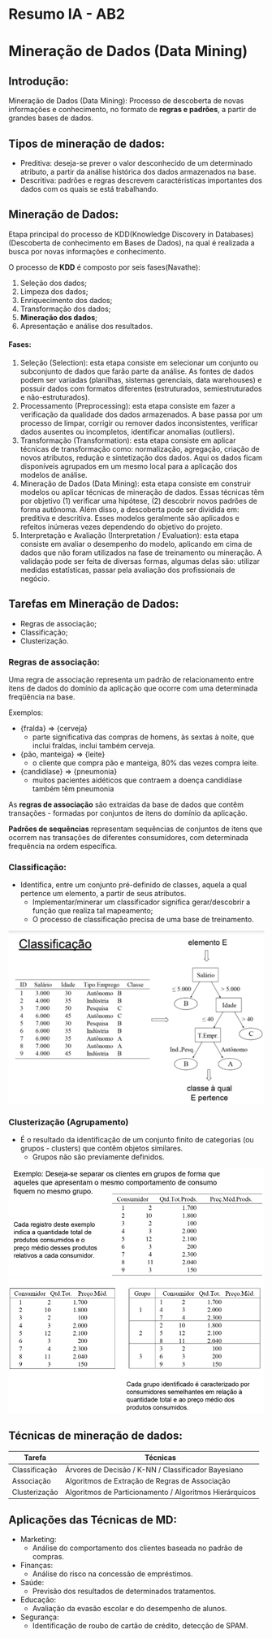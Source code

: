 # Resumo IA - AB2
# Mineração de Dados (Data Mining)

## Introdução:
Mineração de Dados (Data Mining): Processo de descoberta de novas informações
e conhecimento, no formato de **regras e padrões**, a partir de grandes bases de dados.

## Tipos de mineração de dados:
* Preditiva: deseja-se prever o valor desconhecido de um determinado atributo, a partir da análise histórica dos dados armazenados na base.
* Descritiva: padrões e regras descrevem caractéristicas importantes dos dados com os quais se está trabalhando.

## Mineração de Dados: 
Etapa principal do processo de KDD(Knowledge Discovery in Databases)(Descoberta de conhecimento em Bases de Dados), na qual é realizada a busca por novas informações e conhecimento.

O processo de **KDD** é composto por seis fases(Navathe):
1. Seleção dos dados;
2. Limpeza dos dados;
3. Enriquecimento dos dados;
4. Transformação dos dados;
5. **Mineração dos dados**;
6. Apresentação e análise dos resultados.

#### Fases:
1. Seleção (Selection): esta etapa consiste em selecionar um conjunto ou subconjunto de dados que farão parte da análise. As fontes de dados podem ser variadas (planilhas, sistemas gerenciais, data warehouses) e possuir dados com formatos diferentes (estruturados, semiestruturados e não-estruturados).
2. Processamento (Preprocessing): esta etapa consiste em fazer a verificação da qualidade dos dados armazenados. A base passa por um processo de limpar, corrigir ou remover dados inconsistentes, verificar dados ausentes ou incompletos, identificar anomalias (outliers).
3. Transformação (Transformation): esta etapa consiste em aplicar técnicas de transformação como: normalização, agregação, criação de novos atributos, redução e sintetização dos dados. Aqui os dados ficam disponíveis agrupados em um mesmo local para a aplicação dos modelos de análise.
4. Mineração de Dados (Data Mining): esta etapa consiste em construir modelos ou aplicar técnicas de mineração de dados. Essas técnicas têm por objetivo (1) verificar uma hipótese, (2) descobrir novos padrões de forma autônoma. Além disso, a descoberta pode ser dividida em: preditiva e descritiva. Esses modelos geralmente são aplicados e refeitos inúmeras vezes dependendo do objetivo do projeto.
5. Interpretação e Avaliação (Interpretation / Evaluation): esta etapa consiste em avaliar o desempenho do modelo, aplicando em cima de dados que não foram utilizados na fase de treinamento ou mineração. A validação pode ser feita de diversas formas, algumas delas são: utilizar medidas estatísticas, passar pela avaliação dos profissionais de negócio.

## Tarefas em Mineração de Dados:
* Regras de associação;
* Classificação;
* Clusterização.

### Regras de associação:
Uma regra de associação representa um padrão de relacionamento entre itens de dados do domínio da aplicação que ocorre com uma determinada freqüência na base.

Exemplos: 
* {fralda} => {cerveja}
  * parte significativa das compras de homens, às sextas à noite, que inclui fraldas, inclui também cerveja.
* {pão, manteiga} => {leite}
  * o cliente que compra pão e manteiga, 80% das vezes compra leite.
* {candidíase} => {pneumonia}
  * muitos pacientes aidéticos que contraem a doença candidíase também têm pneumonia

As **regras de associação** são extraidas da base de dados que contêm transações - formadas por conjuntos de itens do domínio da aplicação.

**Padrões de sequências** representam sequências de conjuntos de itens que ocorrem nas transações de diferentes consumidores, com determinada frequência na ordem específica.

### Classificação:
* Identifica, entre um conjunto pré-definido de classes, aquela a qual pertence um elemento, a partir de seus atributos.
    * Implementar/minerar um classificador significa gerar/descobrir a função que realiza tal mapeamento;
    * O processo de classificação precisa de uma base de treinamento.

![Classificação](classificação.png)

### Clusterização (Agrupamento)
* É o resultado da identificação de um conjunto finito de categorias (ou grupos - clusters) que contêm objetos similares.
  * Grupos não são previamente definidos.

![Cluster](cluster.png)
![Cluster realizado](cluster_1.png)

## Técnicas de mineração de dados:

Tarefa        |      Técnicas
--------------|-------------------
Classificação | Árvores de Decisão / K-NN / Classificador Bayesiano
Associação    | Algoritmos de Extração de Regras de Associação
Clusterização | Algoritmos de Particionamento / Algoritmos Hierárquicos


## Aplicações das Técnicas de MD:
* Marketing:
  * Análise do comportamento dos clientes baseada no padrão de compras.
* Finanças:
  * Análise do risco na concessão de empréstimos.
* Saúde:
  * Previsão dos resultados de determinados tratamentos.
* Educação:
  * Avaliação da evasão escolar e do desempenho de alunos.
* Segurança:
  * Identificação de roubo de cartão de crédito, detecção de SPAM.